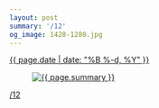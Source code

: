 ```yaml
---
layout: post
summary: '/12'
og_image: 1428-1280.jpg
---
```


<div class="post">
 <time>
  <a href="/1428">
   {{ page.date | date: "%B %-d, %Y" }}
  </a>
 </time>
 <a href="/1428">
  <figure data-taken="8/10/2021">
   <img alt="{{ page.summary }}" sizes="(min-width: 700px) 50vw, calc(100vw - 2rem)" src="{{ site.assets_url }}/1428-640.jpg" srcset="{{ site.assets_url }}/1428-320.jpg 320w, {{ site.assets_url }}/1428-640.jpg 640w, {{ site.assets_url }}/1428-960.jpg 960w, {{ site.assets_url }}/1428-1280.jpg 1280w"/>
  </figure>
 </a>
 <span>
  <a href="http://life.aaronjgreenberg.com/12">
   /12
  </a>
 </span>
</div>
